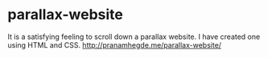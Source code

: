 # parallax-website
It is a satisfying feeling to scroll down a parallax website. I have created one using HTML and CSS.
http://pranamhegde.me/parallax-website/
